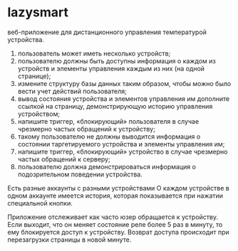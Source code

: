 # lazysmart
веб-приложение
для дистанционного управления температурой устройства.
1) пользователь может иметь несколько устройств; 
2) пользователю должны быть доступны информация о каждом из устройств и элементы управления каждым из них (на одной странице);
4) измените структуру базы данных таким образом, чтобы можно было вести учет действий пользователя; 
5) вывод состояния устройства и элементов управления им дополните ссылкой на страницу, демонстрирующую историю управления устройством;
6) напишите триггер, «блокирующий» пользователя в случае чрезмерно частых обращений к устройству;
7) такому пользователю не должны выводится информация о состоянии таргетируемого устройства и элементы управления им;
8) напишите триггер, «блокирующий» устройство в случае чрезмерно частых обращений к серверу; 
9) пользователю должна демонстрироваться информация о подозрительном поведении устройства.

Есть разные аккаунты с разными устройствами
О каждом устройстве в одном аккаунте имеется история, которая показывается при нажатии специальной кнопки.

Приложение отслеживает как часто юзер обращается к устройству. Если выходит, что он меняет состояние реле более 5 раз в минуту, то ему блокируется доступ к устройству.
Возврат доступа происходит при перезагрузки страницы в новой минуте. 
